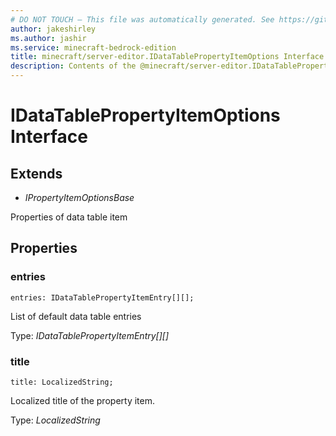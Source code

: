 ```yaml
---
# DO NOT TOUCH — This file was automatically generated. See https://github.com/mojang/minecraftapidocsgenerator to modify descriptions, examples, etc.
author: jakeshirley
ms.author: jashir
ms.service: minecraft-bedrock-edition
title: minecraft/server-editor.IDataTablePropertyItemOptions Interface
description: Contents of the @minecraft/server-editor.IDataTablePropertyItemOptions class.
---
```

# IDataTablePropertyItemOptions Interface

## Extends
- *IPropertyItemOptionsBase*

Properties of data table item

## Properties

### **entries**
`entries: IDataTablePropertyItemEntry[][];`

List of default data table entries

Type: *IDataTablePropertyItemEntry[][]*

### **title**
`title: LocalizedString;`

Localized title of the property item.

Type: *LocalizedString*
